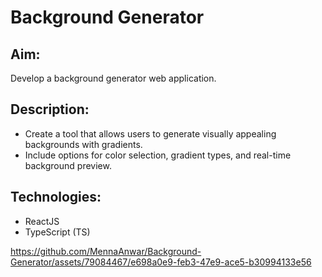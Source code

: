 # Background Generator

## Aim:
Develop a background generator web application.

## Description:
* Create a tool that allows users to generate visually appealing backgrounds with gradients. 
* Include options for color selection, gradient types, and real-time background preview.

## Technologies:
* ReactJS
* TypeScript (TS)




https://github.com/MennaAnwar/Background-Generator/assets/79084467/e698a0e9-feb3-47e9-ace5-b30994133e56


